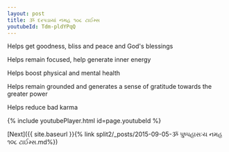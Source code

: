 ```yaml
---
layout: post
title: ૐ દરપડાયાં નમહ ૧૦૮ ટાઈમ્સ
youtubeId: Tdm-pldYPqQ
---
```

 
 
Helps get goodness, bliss and peace and God's blessings
 
Helps remain focused, help generate inner energy 
 
Helps boost physical and mental health 
 
Helps remain grounded and generates a sense of gratitude towards the greater power 
 
Helps reduce bad karma
 
 
 
 


{% include youtubePlayer.html id=page.youtubeId %}
 
[Next]({{ site.baseurl }}{% link  split2/_posts/2015-09-05-ૐ પુષ્પહાસઃય નમહ ૧૦૮ ટાઈમ્સ.md%})
 
